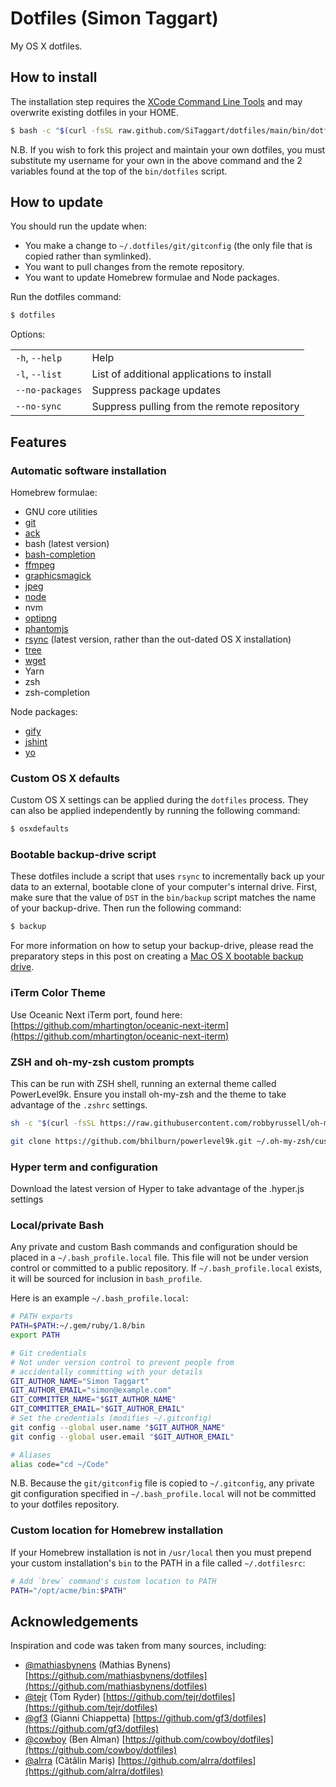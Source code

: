 # Dotfiles (Simon Taggart)

My OS X dotfiles.


## How to install

The installation step requires the [XCode Command Line
Tools](https://developer.apple.com/downloads) and may overwrite existing
dotfiles in your HOME.

```bash
$ bash -c "$(curl -fsSL raw.github.com/SiTaggart/dotfiles/main/bin/dotfiles)"
```

N.B. If you wish to fork this project and maintain your own dotfiles, you must
substitute my username for your own in the above command and the 2 variables
found at the top of the `bin/dotfiles` script.

## How to update

You should run the update when:

* You make a change to `~/.dotfiles/git/gitconfig` (the only file that is
  copied rather than symlinked).
* You want to pull changes from the remote repository.
* You want to update Homebrew formulae and Node packages.

Run the dotfiles command:

```bash
$ dotfiles
```

Options:

<table>
    <tr>
        <td><code>-h</code>, <code>--help</code></td>
        <td>Help</td>
    </tr>
    <tr>
        <td><code>-l</code>, <code>--list</code></td>
        <td>List of additional applications to install</td>
    </tr>
    <tr>
        <td><code>--no-packages</code></td>
        <td>Suppress package updates</td>
    </tr>
    <tr>
        <td><code>--no-sync</code></td>
        <td>Suppress pulling from the remote repository</td>
    </tr>
</table>


## Features

### Automatic software installation

Homebrew formulae:

* GNU core utilities
* [git](http://git-scm.com/)
* [ack](http://betterthangrep.com/)
* bash (latest version)
* [bash-completion](http://bash-completion.alioth.debian.org/)
* [ffmpeg](http://ffmpeg.org/)
* [graphicsmagick](http://www.graphicsmagick.org/)
* [jpeg](https://en.wikipedia.org/wiki/Libjpeg)
* [node](http://nodejs.org/)
* nvm
* [optipng](http://optipng.sourceforge.net/)
* [phantomjs](http://phantomjs.org/)
* [rsync](https://rsync.samba.org/) (latest version, rather than the out-dated OS X installation)
* [tree](http://mama.indstate.edu/users/ice/tree/)
* [wget](http://www.gnu.org/software/wget/)
* Yarn
* zsh
* zsh-completion

Node packages:

* [gify](https://github.com/visionmedia/node-gify)
* [jshint](http://www.jshint.com/)
* [yo](http://yeoman.io/)

### Custom OS X defaults

Custom OS X settings can be applied during the `dotfiles` process. They can
also be applied independently by running the following command:

```bash
$ osxdefaults
```

### Bootable backup-drive script

These dotfiles include a script that uses `rsync` to incrementally back up your
data to an external, bootable clone of your computer's internal drive. First,
make sure that the value of `DST` in the `bin/backup` script matches the name
of your backup-drive. Then run the following command:

```bash
$ backup
```

For more information on how to setup your backup-drive, please read the
preparatory steps in this post on creating a [Mac OS X bootable backup
drive](http://nicolasgallagher.com/mac-osx-bootable-backup-drive-with-rsync/).

### iTerm Color Theme

Use Oceanic Next iTerm port, found here: [https://github.com/mhartington/oceanic-next-iterm](https://github.com/mhartington/oceanic-next-iterm)


### ZSH and oh-my-zsh custom prompts

This can be run with ZSH shell, running an external theme called PowerLevel9k. Ensure you install oh-my-zsh and the theme
to take advantage of the `.zshrc` settings.

```bash
sh -c "$(curl -fsSL https://raw.githubusercontent.com/robbyrussell/oh-my-zsh/master/tools/install.sh)"
```
```bash
git clone https://github.com/bhilburn/powerlevel9k.git ~/.oh-my-zsh/custom/themes/powerlevel9k
```

### Hyper term and configuration

Download the latest version of Hyper to take advantage of the .hyper.js settings

### Local/private Bash

Any private and custom Bash commands and configuration should be placed in a
`~/.bash_profile.local` file. This file will not be under version control or
committed to a public repository. If `~/.bash_profile.local` exists, it will be
sourced for inclusion in `bash_profile`.

Here is an example `~/.bash_profile.local`:

```bash
# PATH exports
PATH=$PATH:~/.gem/ruby/1.8/bin
export PATH

# Git credentials
# Not under version control to prevent people from
# accidentally committing with your details
GIT_AUTHOR_NAME="Simon Taggart"
GIT_AUTHOR_EMAIL="simon@example.com"
GIT_COMMITTER_NAME="$GIT_AUTHOR_NAME"
GIT_COMMITTER_EMAIL="$GIT_AUTHOR_EMAIL"
# Set the credentials (modifies ~/.gitconfig)
git config --global user.name "$GIT_AUTHOR_NAME"
git config --global user.email "$GIT_AUTHOR_EMAIL"

# Aliases
alias code="cd ~/Code"
```

N.B. Because the `git/gitconfig` file is copied to `~/.gitconfig`, any private
git configuration specified in `~/.bash_profile.local` will not be committed to
your dotfiles repository.

### Custom location for Homebrew installation

If your Homebrew installation is not in `/usr/local` then you must prepend your
custom installation's `bin` to the PATH in a file called `~/.dotfilesrc`:

```bash
# Add `brew` command's custom location to PATH
PATH="/opt/acme/bin:$PATH"
```

## Acknowledgements

Inspiration and code was taken from many sources, including:

* [@mathiasbynens](https://github.com/mathiasbynens) (Mathias Bynens)
  [https://github.com/mathiasbynens/dotfiles](https://github.com/mathiasbynens/dotfiles)
* [@tejr](https://github.com/tejr) (Tom Ryder)
  [https://github.com/tejr/dotfiles](https://github.com/tejr/dotfiles)
* [@gf3](https://github.com/gf3) (Gianni Chiappetta)
  [https://github.com/gf3/dotfiles](https://github.com/gf3/dotfiles)
* [@cowboy](https://github.com/cowboy) (Ben Alman)
  [https://github.com/cowboy/dotfiles](https://github.com/cowboy/dotfiles)
* [@alrra](https://github.com/alrra) (Cãtãlin Mariş)
  [https://github.com/alrra/dotfiles](https://github.com/alrra/dotfiles)
